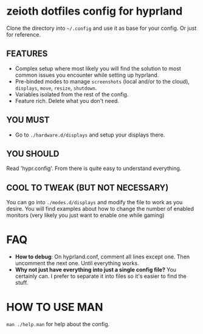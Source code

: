 # zeioth dotfiles config for hyprland
Clone the directory into `~/.config` and use it as base for your config. Or just for reference.

## FEATURES

 * Complex setup where most likely you will find the solution to most common issues you encounter while setting up hyprland.
 * Pre-binded modes to manage `screenshots` (local and/or to the cloud),
  `displays`, `move`, `resize`, `shutdown`.
 * Variables isolated from the rest of the config.
 * Feature rich. Delete what you don't need.

## YOU MUST

* Go to `./hardware.d/displays` and setup your displays there.

## YOU SHOULD

Read 'hypr.config'. From there is quite easy to understand everything.

## COOL TO TWEAK (BUT NOT NECESSARY)

You can go into `./modes.d/displays` and modify the file to work as you desire. You will find examples about how to change the number of enabled monitors (very likely you just want to enable one while gaming)

# FAQ

* **How to debug**: On hyprland.conf, comment all lines except one. Then uncomment the next one. Until everything works.
* **Why not just have everything into just a single config file?** You certainly can.
    I prefer to separate it into files so it's easier to find the stuff.

# HOW TO USE MAN

`man ./help.man` for help about the config.
